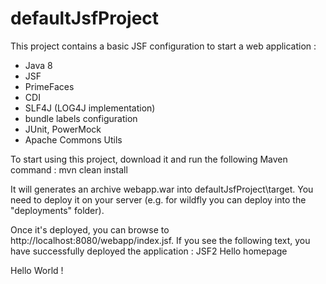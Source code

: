 # defaultJsfProject
This project contains a basic JSF configuration to start a web application :
  - Java 8
  - JSF
  - PrimeFaces
  - CDI
  - SLF4J (LOG4J implementation)
  - bundle labels configuration
  - JUnit, PowerMock
  - Apache Commons Utils

To start using this project, download it and run the following Maven command :
      mvn clean install
      
It will generates an archive webapp.war into defaultJsfProject\target\. 
You need to deploy it on your server (e.g. for wildfly you can deploy into the "deployments" folder).

Once it's deployed, you can browse to http://localhost:8080/webapp/index.jsf. 
If you see the following text, you have successfully deployed the application :
JSF2 Hello homepage

Hello World !
